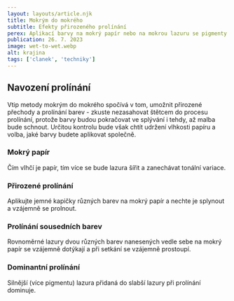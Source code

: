 ```yaml
---
layout: layouts/article.njk
title: Mokrým do mokrého
subtitle: Efekty přirozeného prolínání
perex: Aplikací barvy na mokrý papír nebo na mokrou lazuru se pigmenty akvarelových barev přirozeně propojí a vzájemně splynou tak, jak to u žádného jiného média nedosáhnete. Metodu mokrým do mokrého můžete užít k prolnutí lazur, namíchání třetí barvy anebo k dosažení slabších tónů téže barvy.
publication: 26. 7. 2023
image: wet-to-wet.webp
alt: krajina
tags: ['clanek', 'techniky']
---
```


## Navození prolínání

Vtip metody mokrým do mokrého spočívá v tom, umožnit přirozené přechody a prolínání barev - zkuste nezasahovat štětcem do procesu prolínání, protože barvy budou pokračovat ve splývání i tehdy, až malba bude schnout. Určitou kontrolu bude však chtít udržení vlhkosti papíru a volba, jaké barvy budete aplikovat společně.

### Mokrý papír

Čím vlhčí je papír, tím více se bude lazura šířit a zanechávat tonální variace.

### Přirozené prolínání

Aplikujte jemné kapičky různých barev na mokrý papír a nechte je splynout a vzájemně se prolnout.

### Prolínání sousedních barev

Rovnoměrné lazury dvou různých barev nanesených vedle sebe na mokrý papír se vzájemně dotýkají a při setkání se vzájemně prostoupí.

### Dominantní prolínání

Silnější (více pigmentu) lazura přidaná do slabší lazury při prolínání dominuje.

<!-- ![kytice](../images/wet-to-wet-article.webp) -->